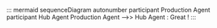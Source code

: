 ::: mermaid
sequenceDiagram
  autonumber
  participant Production Agent
  participant Hub Agent
  Production Agent -->> Hub Agent : Great !
:::

